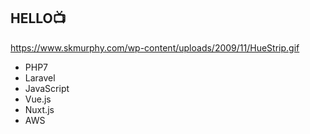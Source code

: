 ## HELLO📺
https://www.skmurphy.com/wp-content/uploads/2009/11/HueStrip.gif
- PHP7
- Laravel
- JavaScript
- Vue.js
- Nuxt.js
- AWS
